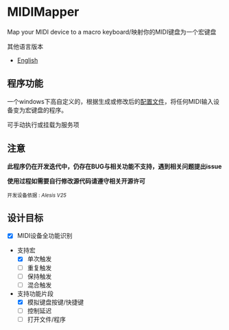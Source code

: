 # MIDIMapper

Map your MIDI device to a macro keyboard/映射你的MIDI键盘为一个宏键盘

其他语言版本
- [English](README/README_en.md)

## 程序功能

一个windows下高自定义的，根据生成或修改后的[配置文件](PGC.json)，将任何MIDI输入设备变为宏键盘的程序。

可手动执行或挂载为服务项

## 注意

**此程序仍在开发迭代中，仍存在BUG与相关功能不支持，遇到相关问题提出issue**

**使用过程如需要自行修改源代码请遵守相关开源许可**

<sub>开发设备依据 : *Alesis V25*</sub>

## 设计目标

- [x] MIDI设备全功能识别

- 支持宏
  - [x] 单次触发
  - [ ] 重复触发
  - [ ] 保持触发
  - [ ] 混合触发

- 支持功能片段
  - [x] 模拟键盘按键/快捷键
  - [ ] 控制延迟
  - [ ] 打开文件/程序